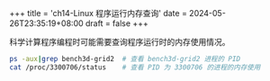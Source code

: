 +++
title = 'ch14-Linux 程序运行内存查询'
date = 2024-05-26T23:35:19+08:00
draft = false
+++

科学计算程序编程时可能需要查询程序运行时的内存使用情况。

```sh
ps -aux|grep bench3d-grid2  # 查看 bench3d-grid2 进程的 PID
cat /proc/3300706/status    # 查看 PID 为 3300706 的进程的内存使用
```
